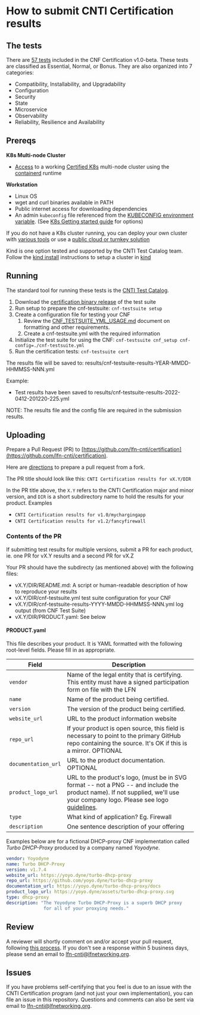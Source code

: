 # How to submit CNTI Certification results

## The tests

There are [57 tests](docs/CNFCertification-1.0-beta.md) included in the CNF Certification v1.0-beta. These tests are classified as Essential, Normal, or Bonus. They are also organized into 7 categories: 
- Compatibility, Installability, and Upgradability
- Configuration
- Security
- State
- Microservice
- Observability
- Reliability, Resilience and Availability

## Prereqs

**K8s Multi-node Cluster**
- [Access](https://kubernetes.io/docs/tasks/access-application-cluster/access-cluster/) to a working [Certified K8s](https://cncf.io/ck) multi-node cluster using the [containerd](https://containerd.io/) runtime

**Workstation**
- Linux OS
- wget and curl binaries available in PATH
- Public internet access for downloading dependencies
- An admin `kubeconfig` file referenced from the [KUBECONFIG environment variable](https://kubernetes.io/docs/tasks/access-application-cluster/configure-access-multiple-clusters/#set-the-kubeconfig-environment-variable). (See [K8s Getting started guide](https://kubernetes.io/docs/setup/) for options)

If you do not have a K8s cluster running, you can deploy your own cluster with [various tools](https://kubernetes.io/docs/setup/) or use a [public cloud or turnkey solution](https://kubernetes.io/docs/setup/production-environment/turnkey-solutions/)

Kind is one option tested and supported by the CNTI Test Catalog team.  Follow the [kind install](https://github.com/cnti-testcatalog/testsuite/blob/main/KIND-INSTALL.md) instructions to setup a cluster in [kind](https://kind.sigs.k8s.io/)


## Running
The standard tool for running these tests is the [CNTI Test Catalog](https://github.com/cnti-testcatalog/testsuite). 

1. Download the [certification binary release](https://github.com/cnti-testcatalog/testsuite/releases/tag/v0.29.1) of the test suite
1. Run setup to prepare the cnf-testsuite: `cnf-testsuite setup`
3. Create a configuration file for testing your CNF
    1. Review the [CNF_TESTSUITE_YML_USAGE.md](https://github.com/cnti-testcatalog/testsuite/blob/main/CNF_TESTSUITE_YML_USAGE.md) document on formatting and other requirements.
    1. Create a cnf-testsuite.yml with the required information
4. Initialize the test suite for using the CNF: `cnf-testsuite cnf_setup cnf-config=./cnf-testsuite.yml`
5. Run the certification tests: `cnf-testsuite cert`

The results file will be saved to: results/cnf-testsuite-results-YEAR-MMDD-HHMMSS-NNN.yml

Example:
- Test results have been saved to results/cnf-testsuite-results-2022-0412-201220-225.yml

NOTE: The results file and the config file are required in the submission results.


<!--1. Pull down an example CNF configuration to try: curl -o cnf-testsuite.yml https://raw.githubusercontent.com/cnti-testcatalog/testsuite/main/example-cnfs/coredns/cnf-testsuite.yml-->


## Uploading

Prepare a Pull Request (PR) to [https://github.com/lfn-cnti/certification](https://github.com/lfn-cnti/certification).

Here are [directions](https://help.github.com/en/articles/creating-a-pull-request-from-a-fork) to prepare a pull request from a fork.

The PR title should look like this: `CNTI Certification results for vX.Y/DIR`

In the PR title above, the `X.Y` refers to the CNTI Certification major and minor version, and `DIR` is a short subdirectory name to hold the results for your product.  Examples

- `CNTI Certification results for v1.0/mychargingapp`
- `CNTI Certification results for v1.2/fancyfirewall`


### Contents of the PR

If submitting test results for multiple versions, submit a PR for each product, ie. one PR for vX.Y results and a second PR for vX.Z

Your PR should have the subdirecty (as mentioned above) with the following files:

- vX.Y/DIR/README.md: A script or human-readable description of how to reproduce
your results
- vX.Y/DIR/cnf-testsuite.yml test suite configuration for your CNF
- vX.Y/DIR/cnf-testsuite-results-YYYY-MMDD-HHMMSS-NNN.yml log output (from CNF Test Suite)
- vX.Y/DIR/PRODUCT.yaml: See below
<!-- - vX.Y/DIR/test.log: Test log output (from CNF Certification).-->


#### PRODUCT.yaml

This file describes your product. It is YAML formatted with the following root-level fields. Please fill in as appropriate.

| Field               | Description |
| ------------------- | ----------- |
| `vendor`            | Name of the legal entity that is certifying. This entity must have a signed participation form on file with the LFN  |
| `name`              | Name of the product being certified. |
| `version`           | The version of the product being certified. |
| `website_url`       | URL to the product information website |
| `repo_url`          | If your product is open source, this field is necessary to point to the primary GitHub repo containing the source. It's OK if this is a mirror. OPTIONAL  |
| `documentation_url` | URL to the product documentation. OPTIONAL |
| `product_logo_url`  | URL to the product's logo, (must be in SVG format -- not a PNG -- and include the product name). If not supplied, we'll use your company logo. Please see logo [guidelines](https://github.com/cncf/landscape#logos). |
| `type`              | What kind of application? Eg. Firewall |
| `description` | One sentence description of your offering |

Examples below are for a fictional DHCP-proxy CNF implementation called _Turbo DHCP-Proxy_ produced by a company named _Yoyodyne_.

```yaml
vendor: Yoyodyne
name: Turbo DHCP-Proxy
version: v1.7.4
website_url: https://yoyo.dyne/turbo-dhcp-proxy
repo_url: https://github.com/yoyo.dyne/turbo-dhcp-proxy
documentation_url: https://yoyo.dyne/turbo-dhcp-proxy/docs
product_logo_url: https://yoyo.dyne/assets/turbo-dhcp-proxy.svg
type: dhcp-proxy
description: "The Yoyodyne Turbo DHCP-Proxy is a superb DHCP proxy 
              for all of your proxying needs."
```

## Review
A reviewer will shortly comment on and/or accept your pull request, following [this process](https://github.com/lfn-cnti/certification/blob/main/reviewing.md). If you don't see a response within 5 business days, please send an email to lfn-cnti@lfnetworking.org.

## Issues
If you have problems self-certifying that you feel is due to an issue with the CNTI Certification program (and not just your own implementation), you can file an issue in this repository. Questions and comments can also be sent via email to lfn-cnti@lfnetworking.org.


